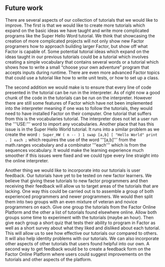 ## Future work

There are several aspects of our collection of tutorials that we would
like to improve.  The first is that we would like to create more
tutorials which expand on the basic ideas we have taught and write
more complicated programs like the Super Hello Word tutorial.  We
think that showcasing the creation of more complicated projects will
not only show new Factor programers how to approach building larger
Factor, but show off what Factor is capable of.  Some potential tutorial ideas which expand on the ideas taught in our previous tutorials could be a tutorial which involves creating a simple vocabulary that contains several words or a tutorial which shows how to write a small “choose your own adventure” program that accepts inputs during runtime.  There are even more advanced Factor topics that could use a tutorial like how to write unit tests, or how to set up a class.

The second addition we would make is to ensure that every line of code
presented in the tutorial can be run in the interpreter.  As of right
now a good chunk of the code in the tutorials can be run on the
interpreter.  However there are still some features of Factor which
have not been implemented into the interpreter meaning if one was to
follow the tutorials, they would need to have installed Factor on
their computer.  One tutorial that suffers from this is the vocabularies tutorial.  The interpreter does not let a user run the '''USE:''' word to import any vocabularies.  Another place that has this issue is in the Super Hello World tutorial.  It runs into a similar problem as we create the word ``` : Super_HW ( n -- ) 1 swap [a,b] [ "Hello World" print . ] each ; ``` which requires the use of the word '''[a,b]''' from the math.ranges vocabulary and a combinator '''each''' which is from the sequences vocabulary.  It would make the learning experience much smoother
if this issues were fixed and we could type every line straight into the online interpreter.

Another thing we would like to incorporate into our tutorials is user
feedback.  Our tutorials have yet to be tested on new factor learners.
We believe that giving these tutorials to new factor programmers and
then receiving their feedback will allow us to target areas of the
tutorials that are lacking.  One way this could be carried out is to assemble a group of both experienced programmers and newer programmers.  We would then split them into two groups with an even mixture of veteran and novice programmers on each.  Give one group the tutorials from the Factor Online Platform and the other a list of tutorials found elsewhere online.  Allow both groups some time to experiment with the tutorials (maybe an hour).  Then give each group a short quiz that tests their ability to program in Factor as well as a short survey about what they liked and disliked about each tutorial.  This will allow us to see how effective our tutorials our compared to others.  It will also help identity problems with our tutorials.  We can also incorporate other aspects of other tutorials that users found helpful into our own.  A second way to get feedback would be to create a feedback form on the Factor Online Platform where users could suggest improvements on the tutorials and other aspects of the platform.
